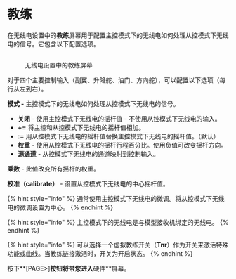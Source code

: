 # 教练

在无线电设置中的**教练**屏幕用于配置主控模式下的无线电如何处理从控模式下无线电的信号。它包含以下配置选项。

<figure><img src="/.gitbook/assets/bwtrainer.png" alt=""><figcaption><p>无线电设置中的教练屏幕</p></figcaption></figure>

对于四个主要控制输入（副翼、升降舵、油门、方向舵），可以配置以下选项（每行从左到右）。

**模式 -** 主控模式下的无线电如何处理从控模式下无线电的信号。

* **关闭** - 使用主控模式下无线电的摇杆值 - 不使用从控模式下无线电的输入。
* **+=** 将主控和从控模式下无线电的摇杆值相加。
* **:=** 用从控模式下无线电的摇杆值替换主控模式下无线电的摇杆值。（默认）
* **权重** - 使用从控模式下无线电的摇杆行程百分比。使用负值可改变摇杆方向。
* **源通道** - 从控模式下无线电的通道映射到控制输入。

**乘数** - 此值改变所有摇杆的权重。

**校准（calibrate）** - 设置从控模式下无线电的中心摇杆值。

{% hint style="info" %}
通常使用主控模式下无线电的微调。将从控模式下无线电的微调设置为中心。
{% endhint %}

{% hint style="info" %}
主控模式下的无线电是与模型接收机绑定的无线电。
{% endhint %}

{% hint style="info" %}
可以选择一个虚拟教练开关（**Tnr**）作为开关来激活特殊功能或曲线。当教练链接激活时，开关为开启状态。
{% endhint %}

按下**\[PAGE>]**按钮将带您进入**硬件**屏幕。
